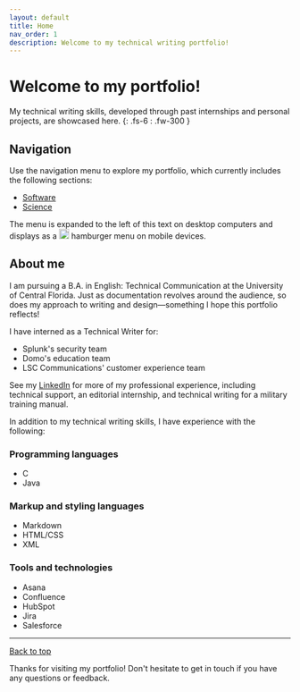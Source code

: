 ```yaml
---
layout: default
title: Home
nav_order: 1
description: Welcome to my technical writing portfolio!
---
```


# Welcome to my portfolio!

My technical writing skills, developed through past internships and personal projects, are showcased here.
{: .fs-6 : .fw-300 }

## Navigation 

Use the navigation menu to explore my portfolio, which currently includes the following sections:

- [Software](/portfolio/Software)
- [Science](/portfolio/Science)

The menu is expanded to the left of this text on desktop computers and displays as a <img src="https://33333.cdn.cke-cs.com/kSW7V9NHUXugvhoQeFaf/images/6e1744aaf25b69630b5e2bafe83bef4ce84c69624a453348.png" width="18"> hamburger menu on mobile devices.

## About me

I am pursuing a B.A. in English: Technical Communication at the University of Central Florida. Just as documentation revolves around the audience, so does my approach to writing and design—something I hope this portfolio reflects!

I have interned as a Technical Writer for:

- Splunk's security team
- Domo's education team
- LSC Communications' customer experience team

See my [LinkedIn](https://www.linkedin.com/in/haileytapia/) for more of my professional experience, including technical support, an editorial internship, and technical writing for a military training manual.

In addition to my technical writing skills, I have experience with the following:

### Programming languages

- C
- Java

### Markup and styling languages

- Markdown
- HTML/CSS
- XML

### Tools and technologies

- Asana
- Confluence
- HubSpot
- Jira
- Salesforce

---

[Back to top](#top)

Thanks for visiting my portfolio! Don't hesitate to get in touch if you have any questions or feedback.
